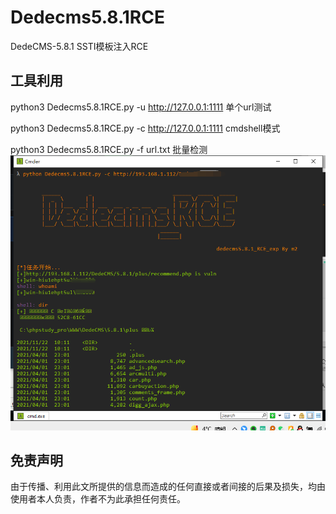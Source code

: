 # Dedecms5.8.1RCE
DedeCMS-5.8.1 SSTI模板注入RCE

## 工具利用

python3 Dedecms5.8.1RCE.py -u http://127.0.0.1:1111 单个url测试

python3 Dedecms5.8.1RCE.py -c http://127.0.0.1:1111 cmdshell模式

python3 Dedecms5.8.1RCE.py -f url.txt 批量检测
![exp](./exp.png)


## 免责声明

由于传播、利用此文所提供的信息而造成的任何直接或者间接的后果及损失，均由使用者本人负责，作者不为此承担任何责任。
